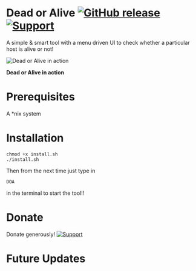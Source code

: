 # Dead or Alive [![GitHub release](https://img.shields.io/badge/Built--With-<3-green.svg?style=flat-square?&colorA=e76b36&?&colorB=d55b33)]() [![Support](https://www.buymeacoffee.com/assets/img/custom_images/yellow_img.png)](https://www.buymeacoffee.com/rpranshu)

A simple & smart tool with a menu driven UI to check whether a particular host is alive or not!

![Dead or Alive in action](https://raw.githubusercontent.com/rpranshu/Dead_or_Alive/master/Dead-or-Alive.png)

**Dead or Alive in action**

# Prerequisites
A *nix system
# Installation
```
chmod +x install.sh
./install.sh
```
Then from the next time just type in 
```
DOA
```
in the terminal to start the tool!!
# Donate
Donate generously! [![Support](https://www.buymeacoffee.com/assets/img/custom_images/white_img.png)](https://www.buymeacoffee.com/rpranshu)
# Future Updates
